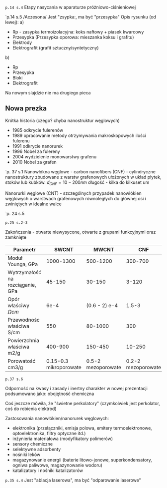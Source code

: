 `p.14 s.4`
Etapy nasycania w aparaturze próżniowo-ciśnieniowej

`p.14 s.5
/Aczesona/
Jest "zsypka:, ma być "przesypka"
Opis rysunku (od lewej):
a)

- Rp - zasypka termoizolacyjna: koks naftowy + piasek kwarcowy
- Przesypka (Przesypka oporowa: mieszanka koksu i grafitu)
- Elektrody
- Elektrografit (grafit sztuczny/syntetyczny)

b)

- Rp
- Przesypka
- Bloki
- Elektrografit

Na nowym slajdzie nie ma drugiego pieca

## Nowa prezka 

Krótka historia (czego? chyba nanostruktur węglowych)

- 1985 odkrycie fulerenów
- 1989 opracowanie metody otrzymywania makroskopowych ilości fulerenu
- 1991 odkrycie nanorurek
- 1996 Nobel za fulereny
- 2004 wydzielenie monowarstwy grafenu
- 2010 Nobel za grafen

`p. 37 s.1
Nanowłókna węglowe - carbon nanofibers (CNF) - cylindryczne nanostruktury zbudowane z warstw grafenowych ułożonych w układ płytek, stoków lub kubków. $d_{CNF}=10-200nm$ 
długość - kilka do kilkuset um

Nanorurki węglowe (CNT) - szczególnych przypadek nanowłókien węglowych o warstwach grafenowych równoległych do głównej osi i zwiniętych w idealne walce

`p. 24 s.5


`p.25 s.2-3`

Zakończenia - otwarte niewysycone, otwarte z grupami funkcyjnymi oraz zamknięte

|Parametr| SWCNT| MWCNT| CNF|
|-|-|-|-|
|Moduł Younga, GPa| 1000-1300| 500-1200| 300-700|
|Wytrzymałość na rozciąganie, GPa| 45-150| 30-150| 3-120|
|Opór właściwy $\Omega cm$ | 6e-4| (0.6 - 2) e-4| 1.5-3|
|Przewodnośc właściwa S/cm| 550| 80-1000| 300|
|Powierzchnia właściwa m2/g| 400-900| 150-450| 10-250|
|Porowatość cm3/g| 0.15-0.3 mikroporowate| 0.5-2 mezoporowate| 0.2-2 mezoporowate|


`p.37 s.6`

Odporność na kwasy i zasady i inertny charakter w nowej prezentacji podsumowano jako: obojętność chemiczna

Coś jeszcze mówiła, że "świetne perkolatory" (czymkolwiek jest perkolator, coś do robienia elektrod)

Zastosowania nanowłókien/nanorurek węglowych:

- elektronika (przełączniki, emisja polowa, emitery termoelektronowe, optoelektronika, filtry optyczne itd.)
- inżynieria materiałowa (modyfikatory polimerów)
- sensory chemiczne
- selektywne adsorbenty
- nośniki leków
- magazynowanie energii (baterie litowo-jonowe, superkondensatory, ogniwa paliwowe, magazynowanie wodoru)
- katalizatory i nośniki katalizatorów

`p.35 s.4`
Jest "ablacja laserowa", ma być "odparowanie laserowe"
